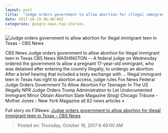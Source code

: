 ```yaml
---
layout: post
title:  "Judge orders government to allow abortion for illegal immigrant teen in Texas - CBS News"
date: 2017-10-19 06:49:00Z
categories: google-news-top-stories
---
```


![Judge orders government to allow abortion for illegal immigrant teen in Texas - CBS News](https://cbsnews1.cbsistatic.com/hub/i/2017/06/06/c624e4ff-2275-433c-853f-04fd96da0f3c/istock-537971779.jpg)

CBS News Judge orders government to allow abortion for illegal immigrant teen in Texas CBS News WASHINGTON -- A federal judge on Wednesday ordered the government to allow a pregnant 17-year-old immigrant, who was detained after entering the country illegally, to undergo an abortion. After a brief hearing that included a testy exchange with ... Illegal immigrant teen in Texas has right to abortion access, judge rules Fox News Federal Judge Orders Government To Allow Abortion For Teenager In The US Illegally NPR Judge Orders Trump Administration to Let Undocumented Immigrant Minor Obtain Abortion Slate Magazine (blog) Chicago Tribune - Mother Jones - New York Magazine all 82 news articles »


Full story on F3News: [Judge orders government to allow abortion for illegal immigrant teen in Texas - CBS News](http://www.f3nws.com/n/dSSAfB)

> Posted on: Thursday, October 19, 2017 6:49:00 AM
